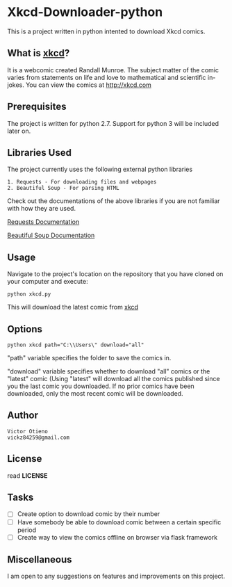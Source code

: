 # Xkcd-Downloader-python
This is a project written in python intented to download Xkcd comics. 


What is [xkcd](http://xkcd.com)?
-------------
It is a webcomic created Randall Munroe. The subject matter of the comic varies from 
statements on life and love to mathematical and scientific in-jokes.
You can view the comics at http://xkcd.com

Prerequisites
-------------
The project is written for python 2.7. Support for python 3 will be included later on.

Libraries Used
--------------
The project currently uses the following external python libraries

    1. Requests - For downloading files and webpages 
    2. Beautiful Soup - For parsing HTML

Check out the documentations of the above libraries if you are not familiar with how
they are used.

[Requests Documentation](http://docs.python-requests.org) 

[Beautiful Soup Documentation](http://www.crummy.com/software/BeautifulSoup/bs4/doc/)

Usage
------
Navigate to the project's location on the repository that you have cloned on your computer 
and execute:

    python xkcd.py 
    
This will download the latest comic from [xkcd](http://xkcd.com)

Options
--------

    python xkcd path="C:\\Users\" download="all"
    
"path" variable specifies the folder to save the comics in.

"download" variable specifies whether to download "all" comics or the "latest" comic
(Using "latest" will download all the comics published since you the last comic you downloaded. 
If no prior comics have been downloaded, only the most recent comic will be downloaded.

Author
------
    Victor Otieno
    vickz84259@gmail.com
    
License
-------
read **LICENSE**

Tasks
-------
- [ ] Create option to download comic by their number
- [ ] Have somebody be able to download comic between a certain specific period
- [ ] Create way to view the comics offline on browser via flask framework

Miscellaneous
-------------
I am open to any suggestions on features and improvements on this project.
